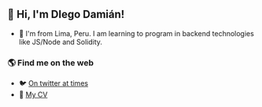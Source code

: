 ## 👋 Hi, I'm DIego Damián!
- 🌱 I'm from Lima, Peru. I am learning to program in backend technologies like JS/Node and Solidity.

### 🌎 Find me on the web
- 🐦 [On twitter at times](https://twitter.com/diegoaarondv989)
- 📝 [My CV](https://diegoaaron.github.io/cv/)

<!---
### 😄 About me 
- 🌱 I’m learning JS & Solidity.
- 🔭 I'm working to improve gaming platform at EXNOA LLC.
### 📫 Get in touch
- 📧 You can reach me at [Twitter](https://t/_kentaro_m) or [Linkedin](https://l/in/kentarom/)
--->
